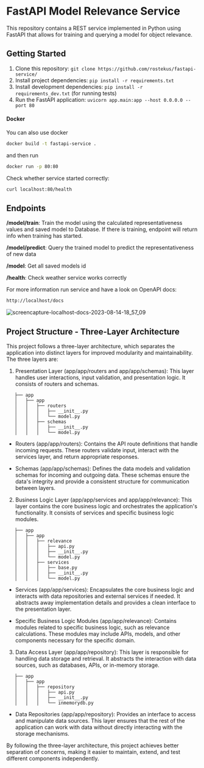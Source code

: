 # FastAPI Model Relevance Service

This repository contains a REST service implemented in Python using FastAPI that allows for training and querying a model for object relevance.

## Getting Started
1. Clone this repository: `git clone https://github.com/rostekus/fastapi-service/`
2. Install project dependencies: `pip install -r requirements.txt`
3. Install development dependencies: `pip install -r requirements_dev.txt` (for running tests)
4. Run the FastAPI application: `uvicorn app.main:app --host 0.0.0.0 --port 80`

#### Docker 
You can also use docker 
```bash
docker build -t fastapi-service .
```
and then run
```bash
docker run -p 80:80
```
Check whether service started correctly:
```bash
curl localhost:80/health
```

## Endpoints

**/model/train**: Train the model using the calculated representativeness values and saved model to Database. If there is training, endpoint will return info when training has started.

**/model/predict**: Query the trained model to predict the representativeness of new data

**/model**: Get all saved models id

**/health**: Check weather service works correctly

For more information run service and have a look on OpenAPI docs:
```bash
http://localhost/docs
```
![screencapture-localhost-docs-2023-08-14-18_57_09](https://github.com/rostekus/fastapi-service/assets/34031791/366066c2-79ed-4a43-8e8c-f90f40454b74)

## Project Structure - Three-Layer Architecture

This project follows a three-layer architecture, which separates the application into distinct layers for improved modularity and maintainability. The three layers are:

1. Presentation Layer (app/app/routers and app/app/schemas):
   This layer handles user interactions, input validation, and presentation logic. It consists of routers and schemas.
```
   ├── app
   │   ├── app
   │   │   ├── routers
   │   │   │   ├── __init__.py
   │   │   │   └── model.py
   │   │   ├── schemas
   │   │   │   ├── __init__.py
   │   │   │   └── model.py
```
   - Routers (app/app/routers): Contains the API route definitions that handle incoming requests. These routers validate input, interact with the services layer, and return appropriate responses.

   - Schemas (app/app/schemas): Defines the data models and validation schemas for incoming and outgoing data. These schemas ensure the data's integrity and provide a consistent structure for communication between layers.

2. Business Logic Layer (app/app/services and app/app/relevance):
   This layer contains the core business logic and orchestrates the application's functionality. It consists of services and specific business logic modules.
```
   ├── app
   │   ├── app
   │   │   ├── relevance
   │   │   │   ├── api.py
   │   │   │   ├── __init__.py
   │   │   │   └── model.py
   │   │   ├── services
   │   │   │   ├── base.py
   │   │   │   ├── __init__.py
   │   │   │   └── model.py
```
   - Services (app/app/services): Encapsulates the core business logic and interacts with data repositories and external services if needed. It abstracts away implementation details and provides a clean interface to the presentation layer.

   - Specific Business Logic Modules (app/app/relevance): Contains modules related to specific business logic, such as relevance calculations. These modules may include APIs, models, and other components necessary for the specific domain.

3. Data Access Layer (app/app/repository):
   This layer is responsible for handling data storage and retrieval. It abstracts the interaction with data sources, such as databases, APIs, or in-memory storage.
```
   ├── app
   │   ├── app
   │   │   ├── repository
   │   │   │   ├── api.py
   │   │   │   ├── __init__.py
   │   │   │   └── inmemorydb.py
```
   - Data Repositories (app/app/repository): Provides an interface to access and manipulate data sources. This layer ensures that the rest of the application can work with data without directly interacting with the storage mechanisms.

By following the three-layer architecture, this project achieves better separation of concerns, making it easier to maintain, extend, and test different components independently.
